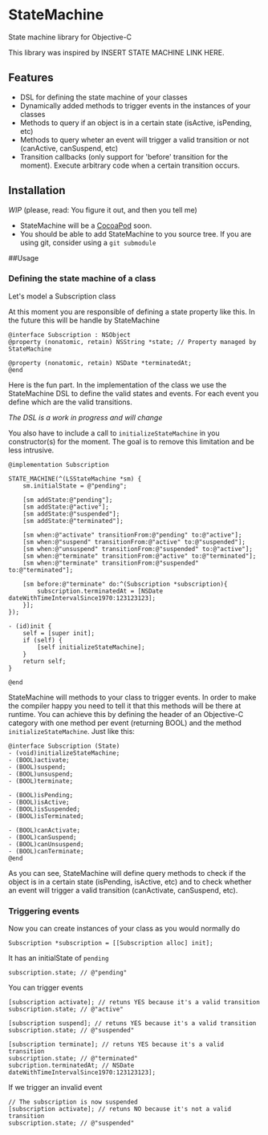 # StateMachine

State machine library for Objective-C

This library was inspired by INSERT STATE MACHINE LINK HERE.

## Features
* DSL for defining the state machine of your classes
* Dynamically added methods to trigger events in the instances of your classes
* Methods to query if an object is in a certain state (isActive, isPending, etc)
* Methods to query wheter an event will trigger a valid transition or not (canActive, canSuspend, etc)
* Transition callbacks (only support for 'before' transition for the moment). Execute arbitrary code when a certain transition occurs.

## Installation
_WIP_ (please, read: You figure it out, and then you tell me)

* StateMachine will be a [CocoaPod](http://cocoapods.org/) soon.
* You should be able to add StateMachine to you source tree. If you are using git, consider using a `git submodule`

##Usage

### Defining the state machine of a class

Let's model a Subscription class

At this moment you are responsible of defining a state property like this. In the future this will be handle by StateMachine

```objc
@interface Subscription : NSObject
@property (nonatomic, retain) NSString *state; // Property managed by StateMachine

@property (nonatomic, retain) NSDate *terminatedAt;
@end
```

Here is the fun part. In the implementation of the class we use the StateMachine DSL to define the valid states and events. For each event you define which are the valid transitions.

_The DSL is a work in progress and will change_

You also have to include a call to `initializeStateMachine` in you constructor(s) for the moment. The goal is to remove this limitation and be less intrusive.

```objc
@implementation Subscription

STATE_MACHINE(^(LSStateMachine *sm) {
    sm.initialState = @"pending";
    
    [sm addState:@"pending"];
    [sm addState:@"active"];
    [sm addState:@"suspended"];
    [sm addState:@"terminated"];
    
    [sm when:@"activate" transitionFrom:@"pending" to:@"active"];
    [sm when:@"suspend" transitionFrom:@"active" to:@"suspended"];
    [sm when:@"unsuspend" transitionFrom:@"suspended" to:@"active"];
    [sm when:@"terminate" transitionFrom:@"active" to:@"terminated"];
    [sm when:@"terminate" transitionFrom:@"suspended" to:@"terminated"];
    
    [sm before:@"terminate" do:^(Subscription *subscription){
        subscription.terminatedAt = [NSDate dateWithTimeIntervalSince1970:123123123];
    }];
});

- (id)init {
    self = [super init];
    if (self) {
        [self initializeStateMachine];
    }
    return self;
}

@end
```

StateMachine will methods to your class to trigger events. In order to make the compiler happy you need to tell it that this methods will be there at runtime. You can achieve this by defining the header of an Objective-C category with one method per event (returning BOOL) and the method `initializeStateMachine`. Just like this:

```objc
@interface Subscription (State)
- (void)initializeStateMachine;
- (BOOL)activate;
- (BOOL)suspend;
- (BOOL)unsuspend;
- (BOOL)terminate;

- (BOOL)isPending;
- (BOOL)isActive;
- (BOOL)isSuspended;
- (BOOL)isTerminated;

- (BOOL)canActivate;
- (BOOL)canSuspend;
- (BOOL)canUnsuspend;
- (BOOL)canTerminate;
@end
```

As you can see, StateMachine will define query methods to check if the object is in a certain state (isPending, isActive, etc) and to check whether an event will trigger a valid transition (canActivate, canSuspend, etc).

### Triggering events

Now you can create instances of your class as you would normally do

```objc
Subscription *subscription = [[Subscription alloc] init];
```

It has an initialState of `pending`

```objc
subscription.state; // @"pending"
```

You can trigger events
```objc
[subscription activate]; // retuns YES because it's a valid transition
subscription.state; // @"active"

[subscription suspend]; // retuns YES because it's a valid transition
subscription.state; // @"suspended"

[subscription terminate]; // retuns YES because it's a valid transition
subscription.state; // @"terminated"
subcription.terminatedAt; // NSDate dateWithTimeIntervalSince1970:123123123];
```

If we trigger an invalid event
```objc
// The subscription is now suspended
[subscription activate]; // retuns NO because it's not a valid transition
subscription.state; // @"suspended"
```

